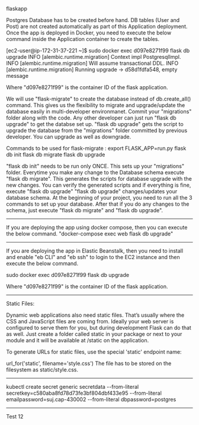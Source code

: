flaskapp

Postgres Database has to be created before hand.
DB tables (User and Post) are not created automatically as part of this Application deployment.
Once the app is deployed in Docker, you need to execute the below command inside the Application container to create the tables.

[ec2-user@ip-172-31-37-221 ~]$ sudo docker exec d097e8271f99 flask db upgrade
INFO  [alembic.runtime.migration] Context impl PostgresqlImpl.
INFO  [alembic.runtime.migration] Will assume transactional DDL.
INFO  [alembic.runtime.migration] Running upgrade  -> d58d1fdfa548, empty message

Where "d097e8271f99" is the container ID of the flask application.

We will use "flask-migrate" to create the database instead of db.create_all() command.
This gives us the flexibility to migrate and upgrade/update the database easily in multi-developer environmanet.
Commit your "migrations" folder along with the code. Any other developer can just run "flask db upgrade" to get
the databse set up. "flask db upgrade" gets the script to upgrade the database from the "migrations" folder committed by
previous developer. You can upgrade as well as downgrade.

Commands to be used for flask-migrate : 
    export FLASK_APP=run.py
    flask db init
    flask db migrate
    flask db upgrade

"flask db init" needs to be run only ONCE. This sets up your "migrations" folder.
Everytime you make any change to the Database schema execute "flask db migrate".
This generates the scripts for database upgrade with the new changes.
You can verify the generated scripts and if everything is fine, execute "flask db upgrade"
"flask db upgrade" changes/updates your database schema.
At the beginning of your project, you need to run all the 3 commands to set up your database.
After that if you do any changes to the schema, just execute "flask db migrate" and "flask db upgrade".

---------------------------------------------

If you are deploying the app using docker compose, then you can execute the below command.
"docker-compose exec web flask db upgrade"

----------------------------------------------

If you are deploying the app in Elastic Beanstalk, then you need to install and enable "eb CLI" and "eb ssh" to login to the EC2 instance and then
execute the below command.

sudo docker exec d097e8271f99 flask db upgrade

Where "d097e8271f99" is the container ID of the flask application.

----------------------------------------------------------------------------

Static Files:

Dynamic web applications also need static files. That’s usually where the CSS and JavaScript files are coming from. Ideally your web server is configured to serve them for you, but during development Flask can do that as well. Just create a folder called static in your package or next to your module and it will be available at /static on the application.

To generate URLs for static files, use the special 'static' endpoint name:

url_for('static', filename='style.css')
The file has to be stored on the filesystem as static/style.css.

-----------------------------------------------------------

kubectl create secret generic secretdata --from-literal secretkey=c580aba8fd78d73fe3bf804dbf433e95  --from-literal emailpassword=suj.cap-430002  --from-literal dbpassword=postgres

-----------------------

Test 12